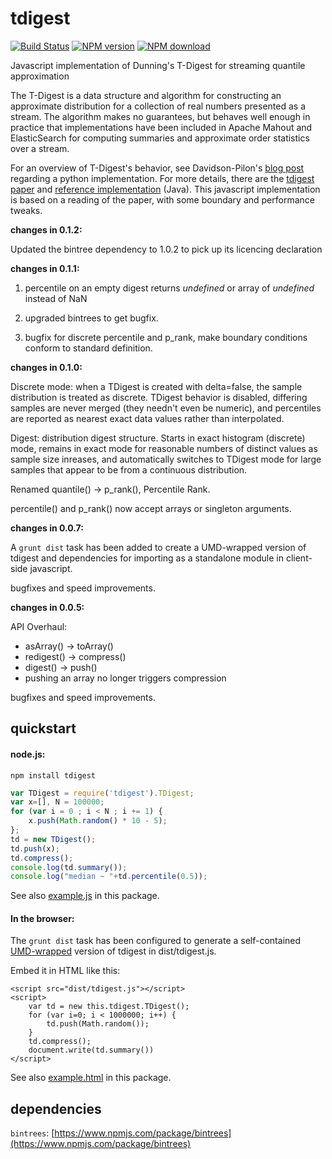 tdigest
============
[![Build Status][travis-image]][travis-url] [![NPM version][npm-image]][npm-url] [![NPM download][download-image]][npm-url]

Javascript implementation of Dunning's T-Digest for streaming quantile approximation

The T-Digest is a data structure and algorithm for constructing an
approximate distribution for a collection of real numbers presented as a
stream. The algorithm makes no guarantees, but behaves well enough in
practice that implementations have been included in Apache Mahout and
ElasticSearch for computing summaries and approximate order
statistics over a stream.

For an overview of T-Digest's behavior, see Davidson-Pilon's
[blog post](http://dataorigami.net/blogs/napkin-folding/19055451-percentile-and-quantile-estimation-of-big-data-the-t-digest) regarding a python implementation. For more details,
there are the [tdigest paper](https://github.com/tdunning/t-digest/blob/master/docs/t-digest-paper/histo.pdf) and [reference implementation](https://github.com/tdunning/t-digest) (Java).
This javascript implementation is based on a reading of the paper,
with some boundary and performance tweaks.

**changes in 0.1.2:**

Updated the bintree dependency to 1.0.2 to pick up its licencing declaration

**changes in 0.1.1:**

1. percentile on an empty digest returns *undefined* or array of *undefined*
   instead of NaN

2. upgraded bintrees to get bugfix.

3. bugfix for discrete percentile and p_rank, make boundary conditions
   conform to standard definition.

**changes in 0.1.0:**

Discrete mode: when a TDigest is created with delta=false, the sample
distribution is treated as discrete. TDigest behavior is disabled,
differing samples are never merged (they needn't even be numeric), and
percentiles are reported as nearest exact data values rather than
interpolated.

Digest: distribution digest structure. Starts in exact histogram
(discrete) mode, remains in exact mode for reasonable numbers of
distinct values as sample size inreases, and automatically switches to
TDigest mode for large samples that appear to be from a continuous
distribution.

Renamed quantile() -> p_rank(), Percentile Rank.

percentile() and p_rank() now accept arrays or singleton arguments.

**changes in 0.0.7:**

A `grunt dist` task has been added to create a UMD-wrapped version of tdigest
and dependencies for importing as a standalone module in client-side javascript.

bugfixes and speed improvements.

**changes in 0.0.5:**

API Overhaul:
* asArray() -> toArray()
* redigest() -> compress()
* digest() -> push()
* pushing an array no longer triggers compression

bugfixes and speed improvements.

quickstart
------------

#### node.js:

```
npm install tdigest
```

```javascript
var TDigest = require('tdigest').TDigest;
var x=[], N = 100000;
for (var i = 0 ; i < N ; i += 1) {
    x.push(Math.random() * 10 - 5);
};
td = new TDigest();
td.push(x);
td.compress();
console.log(td.summary());
console.log("median ~ "+td.percentile(0.5));
```

See also [example.js](https://github.com/welch/tdigest/blob/master/example.js) in this package.

#### In the browser:

The `grunt dist` task has been configured to generate
a self-contained [UMD-wrapped](https://github.com/umdjs/umd) version of tdigest in dist/tdigest.js.

Embed it in HTML like this:
```
<script src="dist/tdigest.js"></script>
<script>
    var td = new this.tdigest.TDigest();
    for (var i=0; i < 1000000; i++) {
        td.push(Math.random());
    }
    td.compress();
    document.write(td.summary())
</script>
```

See also [example.html](https://github.com/welch/tdigest/blob/master/example.html) in this package.

dependencies
-------------
`bintrees`: [https://www.npmjs.com/package/bintrees](https://www.npmjs.com/package/bintrees)


[travis-image]: https://travis-ci.org/welch/tdigest.svg?branch=master
[travis-url]: https://travis-ci.org/welch/tdigest
[npm-image]: http://img.shields.io/npm/v/tdigest.svg
[download-image]: http://img.shields.io/npm/dm/tdigest.svg
[npm-url]: https://www.npmjs.org/package/tdigest
